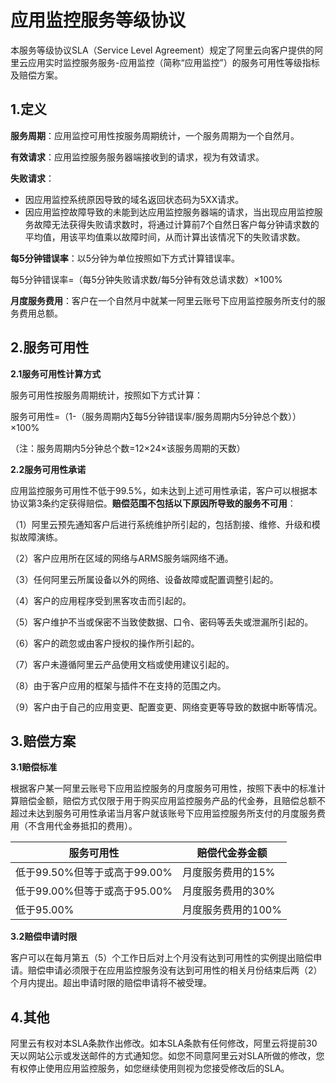 # 应用监控服务等级协议

本服务等级协议SLA（Service Level Agreement）规定了阿里云向客户提供的阿里云应用实时监控服务服务-应用监控（简称“应用监控”）的服务可用性等级指标及赔偿方案。

## 1.定义

**服务周期**：应用监控可用性按服务周期统计，一个服务周期为一个自然月。

**有效请求**：应用监控服务服务器端接收到的请求，视为有效请求。

**失败请求**：

-   因应用监控系统原因导致的域名返回状态码为5XX请求。
-   因应用监控故障导致的未能到达应用监控服务器端的请求，当出现应用监控服务故障无法获得失败请求数时，将通过计算前7个自然日客户每分钟请求数的平均值，用该平均值乘以故障时间，从而计算出该情况下的失败请求数。

**每5分钟错误率**：以5分钟为单位按照如下方式计算错误率。

每5分钟错误率=（每5分钟失败请求数/每5分钟有效总请求数）×100%

**月度服务费用**：客户在一个自然月中就某一阿里云账号下应用监控服务所支付的服务费用总额。

## 2.服务可用性

**2.1服务可用性计算方式**

服务可用性按服务周期统计，按照如下方式计算：

服务可用性=（1-（服务周期内∑每5分钟错误率/服务周期内5分钟总个数））×100%

（注：服务周期内5分钟总个数=12×24×该服务周期的天数）

**2.2服务可用性承诺**

应用监控服务可用性不低于99.5%，如未达到上述可用性承诺，客户可以根据本协议第3条约定获得赔偿。**赔偿范围不包括以下原因所导致的服务不可用**：

（1）阿里云预先通知客户后进行系统维护所引起的，包括割接、维修、升级和模拟故障演练。

（2）客户应用所在区域的网络与ARMS服务端网络不通。

（3）任何阿里云所属设备以外的网络、设备故障或配置调整引起的。

（4）客户的应用程序受到黑客攻击而引起的。

（5）客户维护不当或保密不当致使数据、口令、密码等丢失或泄漏所引起的。

（6）客户的疏忽或由客户授权的操作所引起的。

（7）客户未遵循阿里云产品使用文档或使用建议引起的。

（8）由于客户应用的框架与插件不在支持的范围之内。

（9）客户由于自己的应用变更、配置变更、网络变更等导致的数据中断等情况。

## 3.赔偿方案

**3.1赔偿标准**

根据客户某一阿里云账号下应用监控服务的月度服务可用性，按照下表中的标准计算赔偿金额，赔偿方式仅限于用于购买应用监控服务产品的代金券，且赔偿总额不超过未达到服务可用性承诺当月客户就该账号下应用监控服务所支付的月度服务费用（不含用代金券抵扣的费用）。

|服务可用性|赔偿代金券金额|
|-----|-------|
|低于99.50%但等于或高于99.00%|月度服务费用的15%|
|低于99.00%但等于或高于95.00%|月度服务费用的30%|
|低于95.00%|月度服务费用的100%|

**3.2赔偿申请时限**

客户可以在每月第五（5）个工作日后对上个月没有达到可用性的实例提出赔偿申请。赔偿申请必须限于在应用监控服务没有达到可用性的相关月份结束后两（2）个月内提出。超出申请时限的赔偿申请将不被受理。

## 4.其他

阿里云有权对本SLA条款作出修改。如本SLA条款有任何修改，阿里云将提前30天以网站公示或发送邮件的方式通知您。如您不同意阿里云对SLA所做的修改，您有权停止使用应用监控服务，如您继续使用则视为您接受修改后的SLA。

